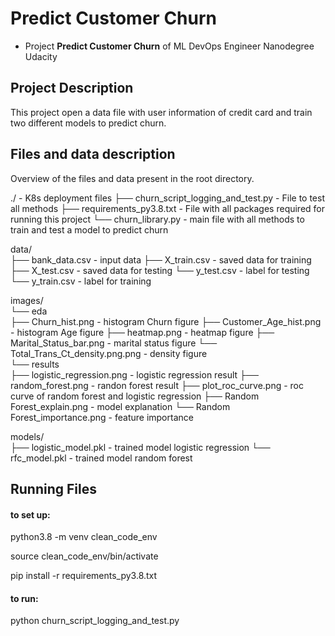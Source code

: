 # Predict Customer Churn

- Project **Predict Customer Churn** of ML DevOps Engineer Nanodegree Udacity

## Project Description
This project open a data file with user information of credit card and train two different models to predict churn.



## Files and data description
Overview of the files and data present in the root directory. 


./                    - K8s deployment files
├── churn_script_logging_and_test.py        - File to test all methods
├── requirements_py3.8.txt        - File with all packages required for running this project
└── churn_library.py           - main file with all methods to train and test a model to predict churn


data/                   
├── bank_data.csv            - input data
├── X_train.csv              - saved data for training
├── X_test.csv               - saved data for testing
└── y_test.csv               - label for testing
└── y_train.csv              - label for training

images/   
    └── eda                         
        ├── Churn_hist.png                   - histogram Churn figure
        ├── Customer_Age_hist.png            - histogram Age figure
        ├── heatmap.png                      - heatmap figure
        ├── Marital_Status_bar.png           - marital status figure
        └── Total_Trans_Ct_density.png.png   - density figure       
    └── results                       
        ├── logistic_regression.png            - logistic regression result
        ├── random_forest.png                  - randon forest result
        ├── plot_roc_curve.png                 - roc curve of random forest and logistic regression
        ├── Random Forest_explain.png          - model explanation 
        └── Random Forest_importance.png       - feature importance

models/             
    ├── logistic_model.pkl           - trained model logistic regression
    └── rfc_model.pkl                - trained model random forest



## Running Files

#### to  set up:

python3.8 -m venv clean_code_env

source clean_code_env/bin/activate

pip install -r requirements_py3.8.txt

#### to run: 

python churn_script_logging_and_test.py





